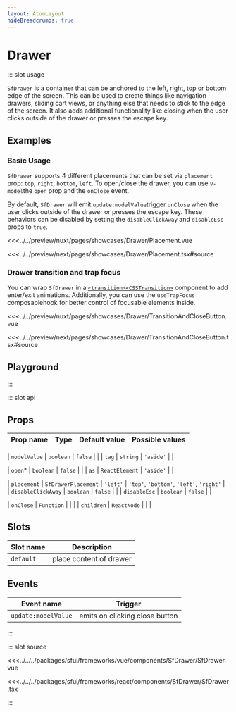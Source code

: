```yaml
---
layout: AtomLayout
hideBreadcrumbs: true
---
```

# Drawer

::: slot usage

`SfDrawer` is a container that can be anchored to the left, right, top or bottom edge of the screen. This can be used to create things like navigation drawers, sliding cart views, or anything else that needs to stick to the edge of the screen. It also adds additional functionality like closing when the user clicks outside of the drawer or presses the escape key.


## Examples

### Basic Usage

`SfDrawer` supports 4 different placements that can be set via `placement` prop: `top`, `right`, `bottom`, `left`. To open/close the drawer, you can use <!-- vue -->`v-model`<!-- end vue --><!-- react -->the `open` prop and the `onClose` event<!-- end react -->. 

By default, `SfDrawer` will <!-- vue -->emit `update:modelValue`<!-- end vue --><!-- react -->trigger `onClose`<!-- end react --> when the user clicks outside of the drawer or presses the escape key. These behaviors can be disabled by setting the `disableClickAway` and `disableEsc` props to `true`.

<Showcase showcase-name="Drawer/Placement" style="min-height:400px">

<!-- vue -->
<<<../../preview/nuxt/pages/showcases/Drawer/Placement.vue
<!-- end vue -->
<!-- react -->
<<<../../preview/next/pages/showcases/Drawer/Placement.tsx#source
<!-- end react -->

</Showcase>

### Drawer transition and trap focus

You can wrap `SfDrawer` in a <!-- vue -->[`<transition>`](https://vuejs.org/guide/built-ins/transition.html#the-transition-component)<!-- end vue --><!-- react -->[`<CSSTransition>`](https://reactcommunity.org/react-transition-group/css-transition)<!-- end react --> component to add enter/exit animations. Additionally, you can use the `useTrapFocus` <!-- vue -->composable<!-- end vue --><!-- react -->hook<!-- end react --> for better control of focusable elements inside.

<Showcase showcase-name="Drawer/TransitionAndCloseButton" style="min-height: 400px;">

<!-- vue -->
<<<../../preview/nuxt/pages/showcases/Drawer/TransitionAndCloseButton.vue
<!-- end vue -->
<!-- react -->
<<<../../preview/next/pages/showcases/Drawer/TransitionAndCloseButton.tsx#source
<!-- end react -->
</Showcase>

## Playground

<Generate style="height: 600px"/>

:::

::: slot api

## Props

| Prop name             | Type                       | Default value | Possible values                        |
|-----------------------|----------------------------|---------------|----------------------------------------|
<!-- vue -->
| `modelValue`            | `boolean`                    | `false`         |                                        |
| `tag`                   | `string`                     | `'aside'`         |                                        |
<!-- end vue -->
<!-- react -->
| `open`\*                  | `boolean`                    | `false`         |                                        |
| `as`                    | `ReactElement`               | `'aside'`         |                                        |
<!-- end react -->
|  `placement`            | `SfDrawerPlacement`         | `'left'`          | `'top'`, `'bottom'`, `'left'`, `'right'`   |                                        
|  `disableClickAway`     | `boolean`                    | `false`        |                                        |
|  `disableEsc`           |  `boolean`                   | `false`        |                                        |
<!-- react -->
|  `onClose`              |  `Function`                  |               |                                        |
|  `children`             |  `ReactNode`                 |               |                                        |
<!-- end react -->
<!-- vue -->

## Slots

| Slot name | Description             |
| --------- | ----------------------- |
| `default`   | place content of drawer |

## Events

| Event name        | Trigger                        |
| ----------------- | ------------------------------ |
| `update:modelValue` | emits on clicking close button |
<!-- end vue -->
:::

::: slot source
<SourceCode>
<!-- vue -->
<<<../../../packages/sfui/frameworks/vue/components/SfDrawer/SfDrawer.vue
<!-- end vue -->
<!-- react -->
<<<../../../packages/sfui/frameworks/react/components/SfDrawer/SfDrawer.tsx
<!-- end react -->
</SourceCode>
:::
